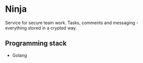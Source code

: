 # Ninja

Service for secure team work. 
Tasks, comments and messaging - everything stored in a crypted way. 

## Programming stack

* Golang